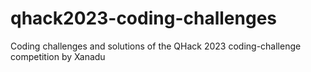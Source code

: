 # qhack2023-coding-challenges
Coding challenges and solutions of the QHack 2023 coding-challenge competition by Xanadu
